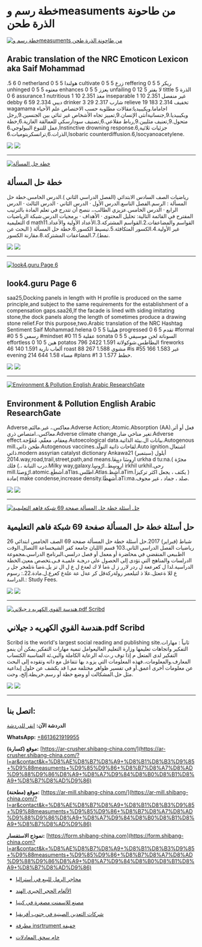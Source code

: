 # خطة رسم وmeasuments من طاحونة الذرة طحن

<a href="https://swt.shibang-china.com/?l=ar&img&k=%D8%AE%D8%B7%D8%A9+%D8%B1%D8%B3%D9%85+%D9%88measuments+%D9%85%D9%86+%D8%B7%D8%A7%D8%AD%D9%88%D9%86%D8%A9+%D8%A7%D9%84%D8%B0%D8%B1%D8%A9+%D8%B7%D8%AD%D9%86" target="_blank">![خطة رسم وmeasuments من طاحونة الذرة طحن](http://static.shibang-china.com/all-800x300/988.jpg)</a>

## Arabic translation of the NRC Emoticon Lexicon aka Saif Mohammad
.5 6 0 netherland هولندا 5 5 0 cultivate زرع 5 5 0 reffering ريكر 5 5 0 unhinged معتوه 5 5 0 enhances يعزز 5 5 0 unfailing لا يفتر 5 12 0 tittle الذرة 5 6 0 assurance.1 nutritious مغذ 2.351 10 1 inseparable غير منفصل 2.351 10 1 debby ديبي 2.334 59 6 drinker شارب 2.317 29 3 relieve تخفيف 2.314 183 19 wagamama اجاماما.ويكيبيديا:مقالات مطلوبة حسب الاختصاص علم الأحياء ويكيبيديا.9,جنسانيةأنثى الإنسان.9,تمييز تجاه الأشخاص غير ثنائي بين الجنسين.9,رجل متحول.9,تعنيف مثليين.9,رباط مقلاعي.6,تصنيف سودارسكي للعمالقة الغازية.6,خطة عمل للتنوع البيولوجي.6,Instinctive drowning response.6,جزئيات ثلاثية الذرات.6,ترانسكربتوميات.6,Isobaric counterdiffusion.6,Isocyanoacetylene.


<a href="https://whatsapp.shibangsoft.com/WhatsApp.php" target="_blank" title="WhatsApp">![](http://static.shibang-china.com/icon/whatsapp.png)</a> <a href="https://swt.shibang-china.com/?l=ar&icon&k=%D8%AE%D8%B7%D8%A9+%D8%B1%D8%B3%D9%85+%D9%88measuments+%D9%85%D9%86+%D8%B7%D8%A7%D8%AD%D9%88%D9%86%D8%A9+%D8%A7%D9%84%D8%B0%D8%B1%D8%A9+%D8%B7%D8%AD%D9%86" target="_blank">![](http://static.shibang-china.com/icon/chat-ar.png)</a>

---

<a href="https://swt.shibang-china.com/?l=ar&img&k=%D8%AE%D8%B7%D8%A9+%D8%B1%D8%B3%D9%85+%D9%88measuments+%D9%85%D9%86+%D8%B7%D8%A7%D8%AD%D9%88%D9%86%D8%A9+%D8%A7%D9%84%D8%B0%D8%B1%D8%A9+%D8%B7%D8%AD%D9%86" target="_blank">![خطة حل المسألة](http://static.shibang-china.com/all-800x300/464.jpg)</a>

## خطة حل المسألة
رياضيات الصف السادس الابتدائي (الفصل الدراسي الثاني ).الدرس الخامس.خطة حل المسألة : الرسم.الفصل التاسع.الدرس الأول &middot; الدرس الثاني &middot; الدرس الثالث &middot; الدرس الرابع &middot; الدرس الخامس.عزيزي الطالب،، ننصح أن تتدرج في تعلم المادة بالترتيب المقترح في القائمة التالية: تحليل المحتوى &middot; الأهداف &middot; برمجيات الدرس.شبكة الرياضيات التعليمية d math11.القواسم والمضاعفات.2.القواسم المشتركة.3.الأعداد الأولية والأعداد غير الأولية.4.الكسور المتكافئة.5.تبسيط الكسور.6.خطة حل المسألة ( البحث عن نمط).7.المضاعفات المشتركة.8.مقارنة الكسور.


<a href="https://whatsapp.shibangsoft.com/WhatsApp.php" target="_blank" title="WhatsApp">![](http://static.shibang-china.com/icon/whatsapp.png)</a> <a href="https://swt.shibang-china.com/?l=ar&icon&k=%D8%AE%D8%B7%D8%A9+%D8%B1%D8%B3%D9%85+%D9%88measuments+%D9%85%D9%86+%D8%B7%D8%A7%D8%AD%D9%88%D9%86%D8%A9+%D8%A7%D9%84%D8%B0%D8%B1%D8%A9+%D8%B7%D8%AD%D9%86" target="_blank">![](http://static.shibang-china.com/icon/chat-ar.png)</a>

---

<a href="https://swt.shibang-china.com/?l=ar&img&k=%D8%AE%D8%B7%D8%A9+%D8%B1%D8%B3%D9%85+%D9%88measuments+%D9%85%D9%86+%D8%B7%D8%A7%D8%AD%D9%88%D9%86%D8%A9+%D8%A7%D9%84%D8%B0%D8%B1%D8%A9+%D8%B7%D8%AD%D9%86" target="_blank">![look4.guru Page 6](http://static.shibang-china.com/all-800x300/633.jpg)</a>

## look4.guru Page 6
saa25,Docking panels in length with H profile is produced on the same principle,and subject to the same requirements for the establishment of a compensation gaps.saa26,If the facade is lined with siding imitating stone,the dock panels along the length of sometimes produce a drawing stone relief.For this purpose,two.Arabic translation of the NRC Hashtag Sentiment Saif Mohammad.helena هيلينا 5 5 0 progressed تقدم 5 6 0 #formal #رسمي 5 5 0 #mindset #عقلية 5 11 0 sonata السوناتة لحن موسيقي 5 5 0 effortless هين 5 10 0 potatos البطاطس.شوكولاتة 1.591 2422 796 fireworks ألعاب نارية 1.591 140 46 roast مشوي 1.588 267 88 #is #غير 1.583 166 55 evening مساء 1.58 644 214 #plans #خطط 1.577 3 1.


<a href="https://whatsapp.shibangsoft.com/WhatsApp.php" target="_blank" title="WhatsApp">![](http://static.shibang-china.com/icon/whatsapp.png)</a> <a href="https://swt.shibang-china.com/?l=ar&icon&k=%D8%AE%D8%B7%D8%A9+%D8%B1%D8%B3%D9%85+%D9%88measuments+%D9%85%D9%86+%D8%B7%D8%A7%D8%AD%D9%88%D9%86%D8%A9+%D8%A7%D9%84%D8%B0%D8%B1%D8%A9+%D8%B7%D8%AD%D9%86" target="_blank">![](http://static.shibang-china.com/icon/chat-ar.png)</a>

---

<a href="https://swt.shibang-china.com/?l=ar&img&k=%D8%AE%D8%B7%D8%A9+%D8%B1%D8%B3%D9%85+%D9%88measuments+%D9%85%D9%86+%D8%B7%D8%A7%D8%AD%D9%88%D9%86%D8%A9+%D8%A7%D9%84%D8%B0%D8%B1%D8%A9+%D8%B7%D8%AD%D9%86" target="_blank">![Environment &amp; Pollution English Arabic ResearchGate](http://static.shibang-china.com/all-800x300/1420.jpg)</a>

## Environment &amp; Pollution English Arabic ResearchGate
Adverse.معاكس.، غير.مالئم.Adverse Action;.Atomic.Absorption (AA).فعل أو أثر معاكس،.امتصاص ذري.Adverse climate change.تغير مناخي ضار.Adverse effect.مِعقام، معقّم، مُعَوِّجة.Autoecological data.بيانات ال.بيئة الذاتية.Autogenous mill.طحن ذاتي.Autogenous vaccines.لقاحات ذاتية التولّد.Auto ignition.اشتعال ذاتي.modern assyrian catalyst dictionary Ankawa21 أيلول (سبتمبر) 2014.way,road,trail,street,path,and means.ارِوسَا دىٍبِعَا urkha d tu:na.مجرّة ) فلك (.، درب التبانة.Milky way,galaxy.ارِوسٍط.\.ارٌوسٍا irkhil urkhil.رحى mill.ارٌوَصىَا.atomic.اَشطَغ.aTlas.اطلس.Atlas.اُشٍظ.aTim.يكثف ، يجعل اكثر تركيزاَ ) مادة( make condense,increase density.اَشهظَا.aTi:ma.صلد ، جماد ، غير مجوف.


<a href="https://whatsapp.shibangsoft.com/WhatsApp.php" target="_blank" title="WhatsApp">![](http://static.shibang-china.com/icon/whatsapp.png)</a> <a href="https://swt.shibang-china.com/?l=ar&icon&k=%D8%AE%D8%B7%D8%A9+%D8%B1%D8%B3%D9%85+%D9%88measuments+%D9%85%D9%86+%D8%B7%D8%A7%D8%AD%D9%88%D9%86%D8%A9+%D8%A7%D9%84%D8%B0%D8%B1%D8%A9+%D8%B7%D8%AD%D9%86" target="_blank">![](http://static.shibang-china.com/icon/chat-ar.png)</a>

---

<a href="https://swt.shibang-china.com/?l=ar&img&k=%D8%AE%D8%B7%D8%A9+%D8%B1%D8%B3%D9%85+%D9%88measuments+%D9%85%D9%86+%D8%B7%D8%A7%D8%AD%D9%88%D9%86%D8%A9+%D8%A7%D9%84%D8%B0%D8%B1%D8%A9+%D8%B7%D8%AD%D9%86" target="_blank">![حل أسئلة خطة حل المسألة صفحة 69 شبكة فاهم التعليمية](http://static.shibang-china.com/all-800x300/631.jpg)</a>

## حل أسئلة خطة حل المسألة صفحة 69 شبكة فاهم التعليمية
26 شباط (فبراير) 2017.حل أسئلة خطة حل المسألة صفحة 69 الصف الخامس ابتدائي رياضيات الفصل الدراسي الثاني.103 قسم االلبان جامعة كفر الشيخساعة االتصال.اﻟوﻗت اﻟطﺒﻴﻌﻲ اﻟﻤﻨﻘﻀﻲ ﻓﻲ ﻤﺤﺎﻀرة أو ﻤﻌﻤل أو ﻓﺼل دراﺴﻲ.البرنامج الدراسي.ﻤﺠﻤوﻋﺔ اﻟدراﺴﺎت واﻟﻤﻨﺎﻫﺞ اﻟﺘﻲ ﺘؤدى إﻟﯽ اﻟﺤﺼول ﻋﻟﯽ درﺠـﺔ ﻋﻟﻤﻴـﺔ ﻓـﯽ.ﺘﺨﺼص ﻤﻌﻴن.الخطة الدراسية.لدا ل كعرععة ل ردر لارر ز ل ةما لا ك لعةع ل ع ل ال تز يل.ةضا ةتلعخر جل ر ع للا ةععتل.علا ذ لتيلعمر رولةركةقل كر عةل عة علةع كعرع.ل.مادة.22.: رسوم الدراسة.: Study Fees.


<a href="https://whatsapp.shibangsoft.com/WhatsApp.php" target="_blank" title="WhatsApp">![](http://static.shibang-china.com/icon/whatsapp.png)</a> <a href="https://swt.shibang-china.com/?l=ar&icon&k=%D8%AE%D8%B7%D8%A9+%D8%B1%D8%B3%D9%85+%D9%88measuments+%D9%85%D9%86+%D8%B7%D8%A7%D8%AD%D9%88%D9%86%D8%A9+%D8%A7%D9%84%D8%B0%D8%B1%D8%A9+%D8%B7%D8%AD%D9%86" target="_blank">![](http://static.shibang-china.com/icon/chat-ar.png)</a>

---

<a href="https://swt.shibang-china.com/?l=ar&img&k=%D8%AE%D8%B7%D8%A9+%D8%B1%D8%B3%D9%85+%D9%88measuments+%D9%85%D9%86+%D8%B7%D8%A7%D8%AD%D9%88%D9%86%D8%A9+%D8%A7%D9%84%D8%B0%D8%B1%D8%A9+%D8%B7%D8%AD%D9%86" target="_blank">![هندسة القوي الكهريه د جيلاني.pdf Scribd](http://static.shibang-china.com/all-800x300/140.jpg)</a>

## هندسة القوي الكهريه د جيلاني.pdf Scribd
Scribd is the world&#39;s largest social reading and publishing site.ثانياً : مهارات التفكير واتجاهات تعليمها وزارة التعليم العاليعوامل تنمية مهارات التفكير.يمكن أن ينمو التفكير لدى المتعل م إذا توف ر.ت.له الرعاية الكاملة والبي.ئة المناسبة الكتساب المعارف.والمعلومات،.فهذه المعلومات التي يزو.د بها تتفاعل مع ذاته وتقوده إلى البحث عن معلومات أخرى أعمق.أو في تفسير ظواهر مختلفة مم.ا قد يكشف عن حلول إبداعية مثل حل.المشكالت أو وضع خطة أو رسم.خريطة.إلخ، وحت.


<a href="https://whatsapp.shibangsoft.com/WhatsApp.php" target="_blank" title="WhatsApp">![](http://static.shibang-china.com/icon/whatsapp.png)</a> <a href="https://swt.shibang-china.com/?l=ar&icon&k=%D8%AE%D8%B7%D8%A9+%D8%B1%D8%B3%D9%85+%D9%88measuments+%D9%85%D9%86+%D8%B7%D8%A7%D8%AD%D9%88%D9%86%D8%A9+%D8%A7%D9%84%D8%B0%D8%B1%D8%A9+%D8%B7%D8%AD%D9%86" target="_blank">![](http://static.shibang-china.com/icon/chat-ar.png)</a>

---
## اتصل بنا:

**الدردشة الآن:** [انقر للدردشة](https://swt.shibang-china.com?l=ar&contact&k=%D8%AE%D8%B7%D8%A9+%D8%B1%D8%B3%D9%85+%D9%88measuments+%D9%85%D9%86+%D8%B7%D8%A7%D8%AD%D9%88%D9%86%D8%A9+%D8%A7%D9%84%D8%B0%D8%B1%D8%A9+%D8%B7%D8%AD%D9%86)

**WhatsApp:**  [+8613621919955](https://whatsapp.shibangsoft.com/WhatsApp.php)

**موقع (كسارة):** [https://ar-crusher.shibang-china.com/](https://ar-crusher.shibang-china.com/?l=ar&contact&k=%D8%AE%D8%B7%D8%A9+%D8%B1%D8%B3%D9%85+%D9%88measuments+%D9%85%D9%86+%D8%B7%D8%A7%D8%AD%D9%88%D9%86%D8%A9+%D8%A7%D9%84%D8%B0%D8%B1%D8%A9+%D8%B7%D8%AD%D9%86)

**موقع (مطحنة):** [https://ar-mill.shibang-china.com/](https://ar-mill.shibang-china.com/?l=ar&contact&k=%D8%AE%D8%B7%D8%A9+%D8%B1%D8%B3%D9%85+%D9%88measuments+%D9%85%D9%86+%D8%B7%D8%A7%D8%AD%D9%88%D9%86%D8%A9+%D8%A7%D9%84%D8%B0%D8%B1%D8%A9+%D8%B7%D8%AD%D9%86)

**نموذج الاستفسار:** [https://form.shibang-china.com](https://form.shibang-china.com?l=ar&contact&k=%D8%AE%D8%B7%D8%A9+%D8%B1%D8%B3%D9%85+%D9%88measuments+%D9%85%D9%86+%D8%B7%D8%A7%D8%AD%D9%88%D9%86%D8%A9+%D8%A7%D9%84%D8%B0%D8%B1%D8%A9+%D8%B7%D8%AD%D9%86)

* [محاجر الرمل للبيع في أستراليا](../29/%D9%85%D8%AD%D8%A7%D8%AC%D8%B1%20%D8%A7%D9%84%D8%B1%D9%85%D9%84%20%D9%84%D9%84%D8%A8%D9%8A%D8%B9%20%D9%81%D9%8A%20%D8%A3%D8%B3%D8%AA%D8%B1%D8%A7%D9%84%D9%8A%D8%A7.md)

* [الألغام الحجر الجيري الهند](../28/%D8%A7%D9%84%D8%A3%D9%84%D8%BA%D8%A7%D9%85%20%D8%A7%D9%84%D8%AD%D8%AC%D8%B1%20%D8%A7%D9%84%D8%AC%D9%8A%D8%B1%D9%8A%20%D8%A7%D9%84%D9%87%D9%86%D8%AF.md)

* [مصنع للاسمنت مصغرة في كينيا](../28/%D9%85%D8%B5%D9%86%D8%B9%20%D9%84%D9%84%D8%A7%D8%B3%D9%85%D9%86%D8%AA%20%D9%85%D8%B5%D8%BA%D8%B1%D8%A9%20%D9%81%D9%8A%20%D9%83%D9%8A%D9%86%D9%8A%D8%A7.md)

* [شركات التعدين الصينية في جنوب أفريقيا](../28/%D8%B4%D8%B1%D9%83%D8%A7%D8%AA%20%D8%A7%D9%84%D8%AA%D8%B9%D8%AF%D9%8A%D9%86%20%D8%A7%D9%84%D8%B5%D9%8A%D9%86%D9%8A%D8%A9%20%D9%81%D9%8A%20%D8%AC%D9%86%D9%88%D8%A8%20%D8%A3%D9%81%D8%B1%D9%8A%D9%82%D9%8A%D8%A7.md)

* [مطرقة insrtrument خفيفة](../29/%D9%85%D8%B7%D8%B1%D9%82%D8%A9%20insrtrument%20%D8%AE%D9%81%D9%8A%D9%81%D8%A9.md)

* [خام سحق المعادلات](../29/%D8%AE%D8%A7%D9%85%20%D8%B3%D8%AD%D9%82%20%D8%A7%D9%84%D9%85%D8%B9%D8%A7%D8%AF%D9%84%D8%A7%D8%AA.md)